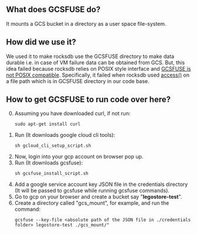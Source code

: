 ## What does GCSFUSE do?

It mounts a GCS bucket in a directory as a user space file-system.

## How did we use it?

We used it to make rocksdb use the GCSFUSE directory to make data durable i.e. in case of VM failure data can be obtained from GCS. But, this idea failed because rocksdb relies on POSIX style interface and [GCSFUSE is not POSIX compatible](https://cloud.google.com/storage/docs/gcs-fuse#notes). Specifically, it failed when rocksdb used [access()](https://man7.org/linux/man-pages/man2/access.2.html) on a file path which is in GCSFUSE directory in our code base.

## How to get GCSFUSE to run code over here?

0. Assuming you have downloaded curl, if not run:
    ```
    sudo apt-get install curl
    ```
1. Run (It downloads google cloud cli tools):
    ```
    sh gcloud_cli_setup_script.sh
    ```
2. Now, login into your gcp account on browser pop up.
3. Run (It downloads gcsfuse):
    ```
    sh gcsfuse_install_script.sh
    ``` 
4. Add a google service account key JSON file in the credentials directory (It will be passed to gcsfuse while running gcsfuse commands).
5. Go to gcp on your browser and create a bucket say "**legostore-test**".
6. Create a directory called "gcs_mount", for example, and run the command:
    ```
    gcsfuse --key-file <absolute path of the JSON file in ./credentials folder> legostore-test ./gcs_mount/"
    ```